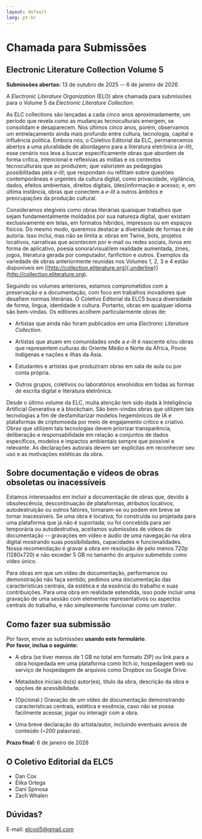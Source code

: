 ```yaml
---
layout: default
lang: pt-br
---
```


# Chamada para Submissões

## Electronic Literature Collection Volume 5

**Submissões abertas:** 13 de outubro de 2025 -- 6 de janeiro de 2026

A *Electronic Literature Organization* (ELO) abre chamada para
submissões para o Volume 5 da *Electronic Literature Collection*.

As ELC collections são lançadas a cada cinco anos aproximadamente, um
período que revela como as mudanças tecnoculturais emergem, se
consolidam e desaparecem. Nos últimos cinco anos, porém, observamos um
entrelaçamento ainda mais profundo entre cultura, tecnologia, capital e
influência política. Embora nós, o Coletivo Editorial da ELC,
permanecemos abertos a uma pluralidade de abordagens para a literatura
eletrônica (*e-lit*), esse cenário nos leva a buscar especificamente
obras que abordem de forma crítica, intencional e reflexivas as mídias e
os contextos tecnoculturais que as produzem; que valorizem as pedagogias
possibilitadas pela *e-lit*; que respondam ou reflitam sobre questões
contemporâneas e urgentes da cultura digital, como privacidade,
vigilância, dados, efeitos ambientais, direitos digitais,
(des)informação e acesso; e, em última instância, obras que conectem a
*e-lit* a outros âmbitos e preocupações da produção cultural.

Consideramos elegíveis como obras literárias quaisquer trabalhos que
sejam fundamentalmente moldados por sua natureza digital, quer existam
exclusivamente em telas, em formatos híbridos, impressos ou em espaços
físicos. Do mesmo modo, queremos destacar a diversidade de formas e de
autoria. Isso inclui, mas não se limita a: obras em Twine, bots,
projetos locativos, narrativas que acontecem por e-mail ou redes
sociais, livros em forma de aplicativo, poesia sonora/visual/em
realidade aumentada, zines, jogos, literatura gerada por computador,
fanfiction e outros. Exemplos da variedade de obras anteriormente
reunidas nos Volumes 1, 2, 3 e 4 estão disponíveis em
[[http://collection.eliterature.org]{.underline}](http://collection.eliterature.org).

Seguindo os volumes anteriores, estamos comprometidos com a preservação
e a documentação, com foco em trabalhos inovadores que desafiem normas
literárias. O Coletivo Editorial da ELC5 busca diversidade de forma,
língua, identidade e cultura. Portanto, obras em qualquer idioma são
bem-vindas. Os editores acolhem particularmente obras de:

- Artistas que ainda não foram publicados em uma *Electronic Literature Collection*.

- Artistas que atuam em comunidades onde a *e-lit* é nascente e/ou obras que representem culturas do Oriente Médio e Norte da África, Povos Indígenas e nações e ilhas da Ásia.

- Estudantes e artistas que produziram obras em sala de aula ou por conta própria.

- Outros grupos, coletivos ou laboratórios envolvidos em todas as formas de escrita digital e literatura eletrônica.

Desde o último volume da ELC, muita atenção tem sido dada à Inteligência
Artificial Generativa e à blockchain. Sâo bem-vindas obras que utilizem
tais tecnologias a fim de desfamiliarizar modelos hegemônicos de IA e
plataformas de criptomoeda por meio de engajamento crítico e criativo.
Obras que utilizem tais tecnologias devem priorizar transparência,
deliberação e responsabilidade em relação a conjuntos de dados
específicos, modelos e impactos ambientais sempre que possível e
relevante. As declarações autorais devem ser explícitas em reconhecer
seu uso e as motivações estéticas da obra.

## Sobre documentação e vídeos de obras obsoletas ou inacessíveis

Estamos interessados em incluir a documentação de obras que, devido à
obsolescência, descontinuação de plataformas, atributos locativos,
autodestruição ou outros fatores, tornaram-se ou podem em breve se
tornar inacessíveis. Se uma obra é locativa; foi construída ou projetada
para uma plataforma que já não é suportada; ou foi concebida para ser
temporária ou autodestrutiva, aceitamos submissões de vídeos de
documentação -- gravações em vídeo e áudio de uma navegação na obra
digital mostrando suas possibilidades, capacidades e funcionalidades.
Nossa recomendação é gravar a obra em resolução de pelo menos 720p
(1280x720) e não exceder 5 GB no tamanho do arquivo submetido como vídeo
único.

Para obras em que um vídeo de documentação, performance ou demonstração
não faça sentido, pedimos uma documentação das características centrais,
da estética e da essência do trabalho e suas contribuições. Para uma
obra em realidade estendida, isso pode incluir uma gravação de uma
sessão com elementos representativos ou aspectos centrais do trabalho, e
não simplesmente funcionar como um *trailer*.

## Como fazer sua submissão

Por favor, envie as submissões **usando este formulário**.\
**Por favor, inclua o seguinte:**

- A obra (se tiver menos de 1 GB no total em formato ZIP) ou link para a obra hospedada em uma plataforma como Itch.io, hospedagem web ou serviço de hospedagem de arquivos como Dropbox ou Google Drive.

- Metadados iniciais do(s) autor(es), título da obra, descrição da obra e opções de acessibilidade.

- (Opcional.) Gravação de um vídeo de documentação demonstrando características centrais, estética e essência, caso não se possa facilmente acessar, jogar ou interagir com a obra.

- Uma breve declaração do artista/autor, incluindo eventuais avisos de conteúdo (\~200 palavras).

**Prazo final:** 6 de janeiro de 2026

## O Coletivo Editorial da ELC5

- Dan Cox
- Élika Ortega
- Dani Spinosa
- Zach Whalen

## Dúvidas?

E-mail: [elcvol5@gmail.com](mailto:elcvol5@gmail.com)
